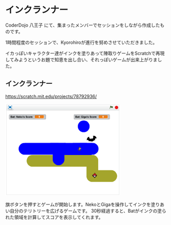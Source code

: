# インクランナー


CoderDojo 八王子 にて、集まったメンバーでセッションをしながら作成したものです。

1時間程度のセッションで、Kyorohiroが進行を努めさせていただきました。

イカっぽいキャラクター達がインクを塗りあって陣取りゲームをScratchで再現してみようというお題で知恵を出し合い、それっぽいゲームが出来上がりました。


## インクランナー
https://scratch.mit.edu/projects/78792936/

![](about_scratch.png)

旗ボタンを押すとゲームが開始します。NekoとGigaを操作してインクを塗りあい自分のテリトリーを広げるゲームです。
30秒経過すると、Batがインクの塗られた領域を計算してスコアを表示してくれます。

